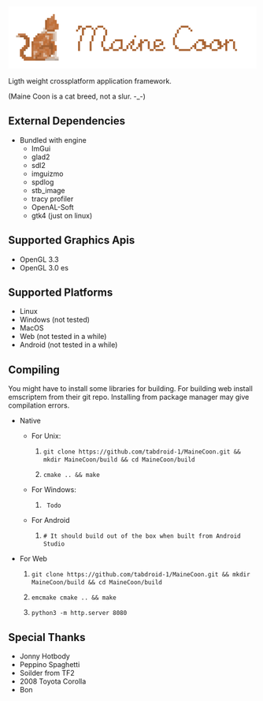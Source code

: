 
![MaineCoon](/resources/logo/Maine_Coon_Logo_Name_1024x256.png?raw=true "MaineCoon")

Ligth weight crossplatform application framework.

(Maine Coon is a cat breed, not a slur. -_-)

External Dependencies
-------------------
- Bundled with engine
  - ImGui
  - glad2
  - sdl2 
  - imguizmo
  - spdlog
  - stb_image
  - tracy profiler
  - OpenAL-Soft 
  - gtk4 (just on linux)

Supported Graphics Apis
-----------------------
- OpenGL 3.3
- OpenGL 3.0 es

Supported Platforms
-------------------
- Linux
- Windows (not tested)
- MacOS
- Web (not tested in a while)
- Android (not tested in a while)

Compiling
---------

You might have to install some libraries for building.
For building web install emscriptem from their git repo. Installing from package manager may give compilation errors.

- Native
  - For Unix:  
    1. ```shell
       git clone https://github.com/tabdroid-1/MaineCoon.git && mkdir MaineCoon/build && cd MaineCoon/build
        ```
    2. ```shell
       cmake .. && make
        ```
    
  - For Windows:  
    1. ```shell
        Todo
        ```

  - For Android 
    1. ```shell
       # It should build out of the box when built from Android Studio
       ```

- For Web 

  1. ```shell
     git clone https://github.com/tabdroid-1/MaineCoon.git && mkdir MaineCoon/build && cd MaineCoon/build
        ```

  2. ```shell
     emcmake cmake .. && make
        ```

  3. ```shell
     python3 -m http.server 8080
        ```
     
Special Thanks
 --------------
- Jonny Hotbody
- Peppino Spaghetti
- Soilder from TF2
- 2008 Toyota Corolla
- Bon
